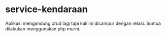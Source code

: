 # service-kendaraan
Aplikasi mengandung crud lagi tapi kali ini dicampur dengan relasi. Sumua dilakukan menggunakan php murni.
